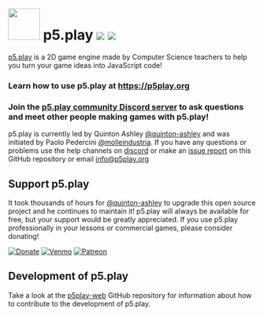 # <img src="https://p5play.org/logo.svg" width="64"> p5.play ![](https://img.shields.io/github/package-json/v/quinton-ashley/p5.play) ![](https://img.shields.io/github/license/quinton-ashley/p5.play)

[p5.play][] is a 2D game engine made by Computer Science teachers to help you turn your game ideas into JavaScript code!

### Learn how to use p5.play at https://p5play.org

### Join the [p5.play community Discord server][] to ask questions and meet other people making games with p5.play!

p5.play is currently led by Quinton Ashley [@quinton-ashley][] and was initiated by Paolo Pedercini [@molleindustria][]. If you have any questions or problems use the help channels on [discord][] or make an [issue report][] on this GitHub repository or email <info@p5play.org>

## Support p5.play

It took thousands of hours for [@quinton-ashley][] to upgrade this open source project and he continues to maintain it! p5.play will always be available for free, but your support would be greatly appreciated. If you use p5.play professionally in your lessons or commercial games, please consider donating!

[![Donate](https://img.shields.io/badge/PayPal-@qashto-green.svg)](https://paypal.me/qashto) [![Venmo](https://img.shields.io/badge/Venmo-@Quinton--Ashley-blue.svg)](https://venmo.com/Quinton-Ashley) [![Patreon](https://img.shields.io/badge/Patreon-@p5play-orange.svg)](https://www.patreon.com/p5play)

## Development of p5.play

Take a look at the [p5play-web][] GitHub repository for information about how to contribute to the development of p5.play.

[p5.play]: https://p5play.org
[issue report]: https://github.com/quinton-ashley/p5.play/issues
[@quinton-ashley]: https://github.com/quinton-ashley
[@molleindustria]: https://github.com/molleindustria
[p5play-web]: https://github.com/quinton-ashley/p5play-web
[p5.play community discord server]: https://discord.gg/3UTbqUgmPF
[discord]: https://discord.gg/3UTbqUgmPF
